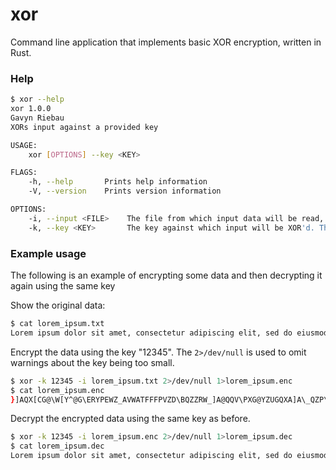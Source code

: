 # xor
Command line application that implements basic XOR encryption, written in Rust.

### Help
```bash
$ xor --help
xor 1.0.0
Gavyn Riebau
XORs input against a provided key

USAGE:
    xor [OPTIONS] --key <KEY>

FLAGS:
    -h, --help       Prints help information
    -V, --version    Prints version information

OPTIONS:
    -i, --input <FILE>    The file from which input data will be read, if omitted input will be read from stdin
    -k, --key <KEY>       The key against which input will be XOR'd. This should be larger than the given input data or will need to be repeated to encode the input data.
```

### Example usage
The following is an example of encrypting some data and then decrypting it again using the same key

Show the original data:
```bash
$ cat lorem_ipsum.txt
Lorem ipsum dolor sit amet, consectetur adipiscing elit, sed do eiusmod tempor incididunt ut labore et dolore magna aliqua. Ut enim ad minim veniam, quis nostrud exercitation ullamco laboris nisi ut aliquip ex ea commodo consequat. Duis aute irure dolor in reprehenderit in voluptate velit esse cillum dolore eu fugiat nulla pariatur. Excepteur sint occaecat cupidatat non proident, sunt in culpa qui officia deserunt mollit anim id est laborum.
```
Encrypt the data using the key "12345".
The `2>/dev/null` is used to omit warnings about the key being too small.
```bash
$ xor -k 12345 -i lorem_ipsum.txt 2>/dev/null 1>lorem_ipsum.enc
$ cat lorem_ipsum.enc
}]AQX[CG@\W[Y^@G\ERYPEWZ_AVWATFFFPVZD\BQZZRW_]A@QQV\PXG@YZUGQXA]A\_QZP\UG]@DFXTS]AQTFPZ]]AQ\STZTS_]DDS`EVZ\\RP\[]]XDVZ\P_DD[@[^AGF@UVLPCQZ@TE[\ZD^_UXR]XTS]A]F\ZG\GGT][BA\AVLTSWZ\_\PZQ\ZFTCFUAwA\BRAATZF@CWPZ]]A\_AQECW[Q[UWA]A[]C^^FDAPFVCT^Z@TA@QR[_X@\W[Y^@VPDUARXSG[D^_UASA]TEGAtJPQEEWFFB[]@^QPUPRSGVDBZPTESG[^\DG^[WQ[EG@_F][QFXEPBA\]UR\R[RQTAVF@_FYZ]^Z@P\ZYXVQFE_UW^@FY
```
Decrypt the encrypted data using the same key as before.
```bash
$ xor -k 12345 -i lorem_ipsum.enc 2>/dev/null 1>lorem_ipsum.dec
$ cat lorem_ipsum.dec
Lorem ipsum dolor sit amet, consectetur adipiscing elit, sed do eiusmod tempor incididunt ut labore et dolore magna aliqua. Ut enim ad minim veniam, quis nostrud exercitation ullamco laboris nisi ut aliquip ex ea commodo consequat. Duis aute irure dolor in reprehenderit in voluptate velit esse cillum dolore eu fugiat nulla pariatur. Excepteur sint occaecat cupidatat non proident, sunt in culpa qui officia deserunt mollit anim id est laborum.
```
